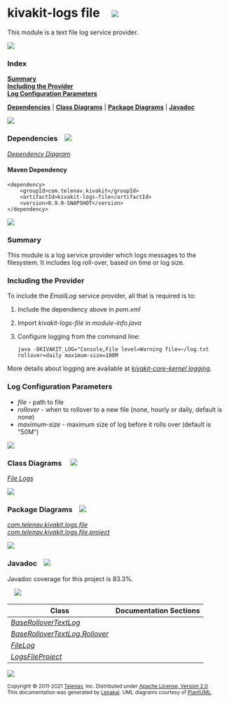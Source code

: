 # kivakit-logs file &nbsp;&nbsp; <img src="https://www.lexakai.org/images/log-40.png" srcset="https://www.lexakai.org/images/log-40-2x.png 2x"/>

This module is a text file log service provider.

<img src="https://www.kivakit.org/images/horizontal-line-512.png" srcset="https://www.kivakit.org/images/horizontal-line-512@2x.png 2x"/>

### Index

[**Summary**](#summary)  
[**Including the Provider**](#including-the-provider)  
[**Log Configuration Parameters**](#log-configuration-parameters)  

[**Dependencies**](#dependencies) | [**Class Diagrams**](#class-diagrams) | [**Package Diagrams**](#package-diagrams) | [**Javadoc**](#javadoc)

<img src="https://www.kivakit.org/images/horizontal-line-512.png" srcset="https://www.kivakit.org/images/horizontal-line-512@2x.png 2x"/>

### Dependencies <a name="dependencies"></a> &nbsp;&nbsp; <img src="https://www.lexakai.org/images/dependencies-32.png" srcset="https://www.lexakai.org/images/dependencies-32-2x.png 2x"/>

[*Dependency Diagram*](https://www.kivakit.org/lexakai/kivakit/kivakit-logs/file/documentation/diagrams/dependencies.svg)

#### Maven Dependency

    <dependency>
        <groupId>com.telenav.kivakit</groupId>
        <artifactId>kivakit-logs-file</artifactId>
        <version>0.9.0-SNAPSHOT</version>
    </dependency>


<img src="https://www.kivakit.org/images/short-horizontal-line-128.png" srcset="https://www.kivakit.org/images/short-horizontal-line-128@2x.png 2x"/>

[//]: # (start-user-text)

### Summary <a name = "summary"></a>

This module is a log service provider which logs messages to the filesystem.
It includes log roll-over, based on time or log size.

### Including the Provider <a name = "including-the-provider"></a>

To include the *EmailLog* service provider, all that is required is to:

1. Include the dependency above in *pom.xml*
2. Import *kivakit-logs-file* in *module-info.java*
3. Configure logging from the command line:

       java -DKIVAKIT_LOG="Console,File level=Warning file=~/log.txt rollover=daily maximum-size=100M

More details about logging are available at [*kivakit-core-kernel logging*](../../kivakit-core/kernel/documentation/logging.md).

### Log Configuration Parameters <a name = "log-configuration-parameters"></a>

* *file* - path to file
* *rollover* - when to rollover to a new file (none, hourly or daily, default is none)
* *maximum-size* - maximum size of log before it rolls over (default is "50M")

[//]: # (end-user-text)

<img src="https://www.kivakit.org/images/short-horizontal-line-128.png" srcset="https://www.kivakit.org/images/short-horizontal-line-128@2x.png 2x"/>

### Class Diagrams <a name="class-diagrams"></a> &nbsp; &nbsp; <img src="https://www.lexakai.org/images/diagram-32.png" srcset="https://www.lexakai.org/images/diagram-32-2x.png 2x"/>

[*File Logs*](https://www.kivakit.org/lexakai/kivakit/kivakit-logs/file/documentation/diagrams/diagram-logs-file.svg)

<img src="https://www.kivakit.org/images/short-horizontal-line-128.png" srcset="https://www.kivakit.org/images/short-horizontal-line-128@2x.png 2x"/>

### Package Diagrams <a name="package-diagrams"></a> &nbsp;&nbsp; <img src="https://www.lexakai.org/images/box-32.png" srcset="https://www.lexakai.org/images/box-32-2x.png 2x"/>

[*com.telenav.kivakit.logs.file*](https://www.kivakit.org/lexakai/kivakit/kivakit-logs/file/documentation/diagrams/com.telenav.kivakit.logs.file.svg)  
[*com.telenav.kivakit.logs.file.project*](https://www.kivakit.org/lexakai/kivakit/kivakit-logs/file/documentation/diagrams/com.telenav.kivakit.logs.file.project.svg)

<img src="https://www.kivakit.org/images/short-horizontal-line-128.png" srcset="https://www.kivakit.org/images/short-horizontal-line-128@2x.png 2x"/>

### Javadoc <a name="javadoc"></a> &nbsp;&nbsp; <img src="https://www.lexakai.org/images/books-32.png" srcset="https://www.lexakai.org/images/books-32-2x.png 2x"/>

Javadoc coverage for this project is 83.3%.  
  
&nbsp; &nbsp;  ![](https://www.kivakit.org/images/meter-80-12.png)



| Class | Documentation Sections |
|---|---|
| [*BaseRolloverTextLog*](https://www.kivakit.org/javadoc/kivakit/kivakit.logs.file/com/telenav/kivakit/logs/file/BaseRolloverTextLog.html) |  |  
| [*BaseRolloverTextLog.Rollover*](https://www.kivakit.org/javadoc/kivakit/kivakit.logs.file/com/telenav/kivakit/logs/file/BaseRolloverTextLog.Rollover.html) |  |  
| [*FileLog*](https://www.kivakit.org/javadoc/kivakit/kivakit.logs.file/com/telenav/kivakit/logs/file/FileLog.html) |  |  
| [*LogsFileProject*](https://www.kivakit.org/javadoc/kivakit/kivakit.logs.file/com/telenav/kivakit/logs/file/project/LogsFileProject.html) |  |  

[//]: # (start-user-text)



[//]: # (end-user-text)

<img src="https://www.kivakit.org/images/horizontal-line-512.png" srcset="https://www.kivakit.org/images/horizontal-line-512@2x.png 2x"/>

<sub>Copyright &#169; 2011-2021 [Telenav](http://telenav.com), Inc. Distributed under [Apache License, Version 2.0](LICENSE)</sub>  
<sub>This documentation was generated by [Lexakai](https://github.com/Telenav/lexakai). UML diagrams courtesy
of [PlantUML](http://plantuml.com).</sub>

